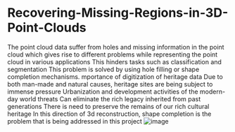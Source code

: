 # Recovering-Missing-Regions-in-3D-Point-Clouds
The point cloud data suffer from holes and missing information in the point cloud which
gives rise to different problems while representing the point cloud in various applications
This hinders tasks such as classification and segmentation
This problem is solved by using hole filling or shape completion mechanisms.
mportance of digitization of heritage data
Due to both man-made and natural causes, heritage sites are being subject to immense
pressure
Urbanization and development activities of the modern-day world threats
Can eliminate the rich legacy inherited from past generations
There is need to preserve the remains of our rich cultural heritage
In this direction of 3d reconstruction, shape completion is the problem that is being
addressed in this project
![image](https://user-images.githubusercontent.com/47131180/197516608-b491548e-e267-441c-b769-c79ece57fd47.png)


